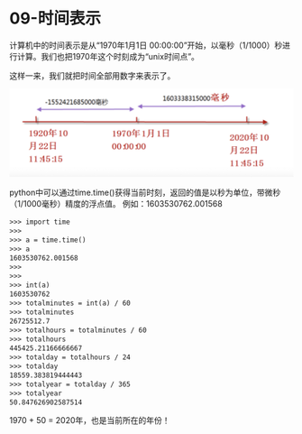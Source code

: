 # 09-时间表示


计算机中的时间表示是从“1970年1月1日 00:00:00”开始，以毫秒（1/1000）秒进行计算。我们也把1970年这个时刻成为“unix时间点”。

这样一来，我们就把时间全部用数字来表示了。

![](_v_images/20201024171018597_55767911.png)



python中可以通过time.time()获得当前时刻，返回的值是以秒为单位，带微秒（1/1000毫秒）精度的浮点值。 例如：1603530762.001568



```
>>> import time
>>> 
>>> a = time.time()
>>> a
1603530762.001568
>>> 
>>> 
>>> int(a)
1603530762
>>> totalminutes = int(a) / 60
>>> totalminutes
26725512.7
>>> totalhours = totalminutes / 60
>>> totalhours
445425.21166666667
>>> totalday = totalhours / 24
>>> totalday
18559.383819444443
>>> totalyear = totalday / 365
>>> totalyear
50.847626902587514
```

1970 + 50 = 2020年，也是当前所在的年份！